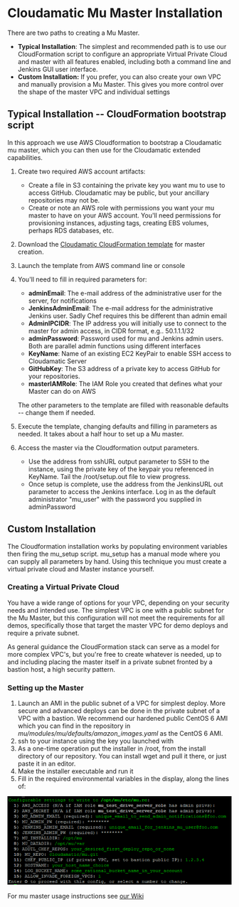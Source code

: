 # Cloudamatic Mu Master Installation
There are two paths to creating a Mu Master.  

- **Typical Installation**: The simplest and recommended path is to use our CloudFormation script to configure an appropriate Virtual Private Cloud and master with all features enabled, including both a command line and Jenkins GUI user interface.
- **Custom Installation:** If you prefer, you can also create your own VPC and manually provision a Mu Master.  This gives you more control over the shape of the master VPC and individual settings

## Typical Installation -- CloudFormation bootstrap script
In this approach we use AWS Cloudformation to bootstrap a Cloudamatic mu master, which you can then use for the Cloudamatic extended capabilities.

1. Create two required AWS account artifacts:
    - Create a file in S3 containing the private key you want mu to use to access GitHub.  Cloudamatic may be public, but your ancillary repositories may not be.
    - Create or note an AWS role with permissions you want your mu master to have on your AWS account.  You'll need permissions for provisioning instances, adjusting tags, creating EBS volumes, perhaps RDS databases, etc.
2. Download the [Cloudamatic CloudFormation template](https://github.com/cloudamatic/mu/blob/headless/install/cfn_create_mu_master.json) for master creation.
2. Launch the template from AWS command line or console 
3. You'll need to fill in required parameters for:
    -  **adminEmail**: The e-mail address of the administrative user for the server, for notifications
    - **JenkinsAdminEmail**: The e-mail address for the administrative Jenkins user. Sadly Chef requires this be different than admin email 
    -  **AdminIPCIDR**: The IP address you will initially use to connect to the master for admin access, in CIDR format, e.g.. 50.1.1.1/32 
    -  **adminPassword**: Password used for mu and Jenkins admin users.  Both are parallel admin functions using different interfaces
    -  **KeyName**: Name of an existing EC2 KeyPair to enable SSH access to Cloudamatic Server
    -  **GitHubKey**: The S3 address of a private key to access GitHub for your repositories.
    -  **masterIAMRole**: The IAM Role you created that defines what your Master can do on AWS
    
    The other parameters to the template are filled with reasonable defaults -- change them if needed.

4. Execute the template, changing defaults and filling in parameters as needed.  It takes about a half hour to set up a Mu master.  
5. Access the master via the Cloudformation output parameters.
    - Use the address from sshURL output parameter to SSH to the instance, using the private key of the keypair you referenced in KeyName.  Tail the /root/setup.out file to view progress.
    - Once setup is complete, use the address from the JenkinsURL out parameter to access the Jenkins interface.  Log in as the default administrator "mu_user" with the password you supplied in adminPassword

## Custom Installation
The Cloudformation installation works by populating environment variables then firing the mu_setup script.  mu_setup has a manual mode where you can supply all parameters by hand.  Using this technique you must create a virtual private cloud and Master instance yourself.

### Creating a Virtual Private Cloud
You have a wide range of options for your VPC, depending on your security needs and intended use.  The simplest VPC is one with a public subnet for the Mu Master, but this configuration will not meet the requirements for all demos, specifically those that target the master VPC for demo deploys and require a private subnet.

As general guidance the CloudFormation stack can serve as a model for more complex VPC's, but you're free to create whatever is needed, up to and including placing the master itself in a private subnet fronted by a bastion host, a high security pattern.

### Setting up the Master
1. Launch an AMI in the public subnet of a VPC for simplest deploy.  More secure and advanced deploys can be done in the private subnet of a VPC with a bastion.  We recommend our hardened public CentOS 6 AMI which you can find in the repository in *mu/modules/mu/defaults/amazon_images.yaml* as the CentOS 6 AMI.
2. ssh to your instance using the key you launched with
3. As a one-time operation put the installer in /root, from the install directory of our repository.  You can install wget and pull it there, or just paste it in an editor.
4. Make the installer executable and run it
5. Fill in the required environmental variables in the display, along the lines of:

![](images/\Usage.png) 

For mu master usage instructions see [our Wiki](https://github.com/cloudamatic/mu/wiki/Usage)